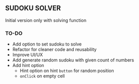 ## SUDOKU SOLVER

Initial version only with solving function

### TO-DO

- Add option to set sudoku to solve
- Refactor for cleaner code and reusability
- Improve UI/UX
- Add generate random sudoku with given count of numbers
- Add hint option
  - Hint option on hint `button` for random position
  - `onClick` on empty cell
